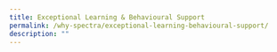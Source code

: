 ```yaml
---
title: Exceptional Learning & Behavioural Support
permalink: /why-spectra/exceptional-learning-behavioural-support/
description: ""
---
```

